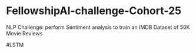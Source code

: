 # FellowshipAI-challenge-Cohort-25

NLP Challenge: perform Sentiment analysis to train an IMDB Dataset of 50K Movie Reviews 

#LSTM

